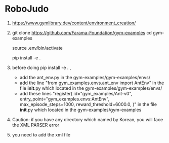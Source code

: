 # RoboJudo

1.  https://www.gymlibrary.dev/content/environment_creation/

2.  git clone https://github.com/Farama-Foundation/gym-examples
    cd gym-examples
    <!-- python -m venv .env -->
    source .env/bin/activate 
    <!-- if you use miniconda, you should replace bin by Sripts -->
    pip install -e .
3.  before doing pip install -e . ,
    - add the ant_env.py in the gym-examples/gym-examples/envs/
    - add the line "from gym_examples.envs.ant_env import AntEnv" in the file __init__.py which located in the gym-examples/gym-examples/envs/
    - add these lines
    "register(
        id="gym_examples/Ant-v0",
        entry_point="gym_examples.envs:AntEnv",
        max_episode_steps=1000,
        reward_threshold=6000.0,
    )"
    in the file __init__.py which located in the gym-examples/gym-examples
4.  Caution: if you have any directory which named by Korean,
    you will face the XML PARSER error
5.  you need to add the xml file


    